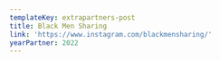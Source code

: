 ```yaml
---
templateKey: extrapartners-post
title: Black Men Sharing
link: 'https://www.instagram.com/blackmensharing/'
yearPartner: 2022
---
```


